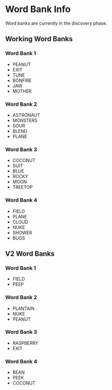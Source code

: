 # Word Bank Info

Word banks are currently in the discovery phase.

## Working Word Banks

### Word Bank 1
- PEANUT
- EXIT
- TUNE
- BONFIRE
- JAW
- MOTHER

### Word Bank 2
- ASTRONAUT
- MONSTERS
- SOUR
- BLEND
- PLANE

### Word Bank 3
- COCONUT
- SUIT
- BLUE
- ROCKY
- MOON
- TREETOP

### Word Bank 4
- FIELD
- PLANE
- CLOUD
- NUKE
- SHOWER
- BUGS

## V2 Word Banks

### Word Bank 1
- FIELD
- PEEP

### Word Bank 2
- PLANTAIN
- NUKE
- PEANUT

### Word Bank 3
- RASPBERRY
- EXIT

### Word Bank 4
- BEAN
- PEEK
- COCONUT
